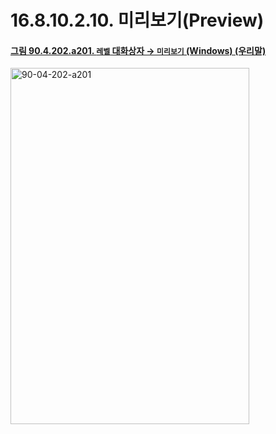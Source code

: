 # 16.8.10.2.10. 미리보기(Preview)

<a id="90-04-202-a201"></a>

#### [그림 90.4.202.a201. `레벨` 대화상자 → `미리보기` (Windows) (우리말)](./90-04-0202-levels.md#90-04-202-a201)
<img width="382" height="570" alt="90-04-202-a201" src="https://github.com/user-attachments/assets/558df451-86b4-4d4e-bec2-ab3c17d2ed04" />